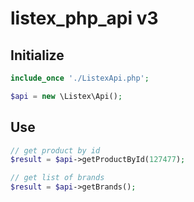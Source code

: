 # listex_php_api v3

## Initialize

```php
include_once './ListexApi.php';

$api = new \Listex\Api();
```

## Use

```php
// get product by id
$result = $api->getProductById(127477);

// get list of brands
$result = $api->getBrands();
```
